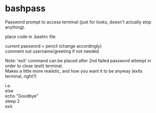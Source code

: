 # bashpass
Password prompt to access terminal (just for looks, doesn't actually stop anything).  

place code in .bashrc file    

current password = pencil (change accordingly)  
comment out username/greeting if not needed


Note: 'exit' command can be placed after 2nd failed password attempt in order to close (exit) terminal.  
Makes a little more realistic, and how you want it to be anyway (exits terminal, right?)

i.e.      
else  
echo "Goodbye"  
sleep 2  
exit  
